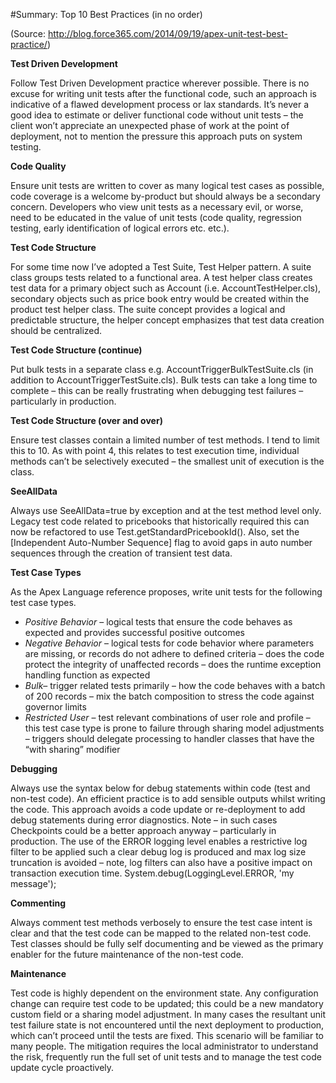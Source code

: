 
#Summary: Top 10 Best Practices (in no order)  

(Source: http://blog.force365.com/2014/09/19/apex-unit-test-best-practice/)  

**Test Driven Development**  

Follow Test Driven Development practice wherever possible. There is no excuse for writing unit tests after the functional code, such an approach is indicative of a flawed development process or lax standards. It’s never a good idea to estimate or deliver functional code without unit tests – the client won’t appreciate an unexpected phase of work at the point of deployment, not to mention the pressure this approach puts on system testing.

**Code Quality**  

Ensure unit tests are written to cover as many logical test cases as possible, code coverage is a welcome by-product but should always be a secondary concern. Developers who view unit tests as a necessary evil, or worse, need to be educated in the value of unit tests (code quality, regression testing, early identification of logical errors etc. etc.).

**Test Code Structure**  

For some time now I’ve adopted a Test Suite, Test Helper pattern. A suite class groups tests related to a functional area. A test helper class creates test data for a primary object such as Account (i.e. AccountTestHelper.cls), secondary objects such as price book entry would be created within the product test helper class. The suite concept provides a logical and predictable structure, the helper concept emphasizes that test data creation should be centralized.

**Test Code Structure (continue)**  

Put bulk tests in a separate class e.g. AccountTriggerBulkTestSuite.cls (in addition to AccountTriggerTestSuite.cls). Bulk tests can take a long time to complete – this can be really frustrating when debugging test failures – particularly in production.

**Test Code Structure (over and over)**  

Ensure test classes contain a limited number of test methods. I tend to limit this to 10. As with point 4, this relates to test execution time, individual methods can’t be selectively executed – the smallest unit of execution is the class.

**SeeAllData**   

Always use SeeAllData=true by exception and at the test method level only. Legacy test code related to pricebooks that historically required this can now be refactored to use Test.getStandardPricebookId(). Also, set the [Independent Auto-Number Sequence] flag to avoid gaps in auto number sequences through the creation of transient test data.

**Test Case Types**  

As the Apex Language reference proposes, write unit tests for the following test case types.
* _Positive Behavior_ – logical tests that ensure the code behaves as expected and provides successful positive outcomes
* _Negative Behavior_ – logical tests for code behavior where parameters are missing, or records do not adhere to defined criteria – does the code protect the integrity of unaffected records – does the runtime exception handling function as expected
* _Bulk_– trigger related tests primarily – how the code behaves with a batch of 200 records – mix the batch composition to stress the code against governor limits
* _Restricted User_ – test relevant combinations of user role and profile – this test case type is prone to failure through sharing model adjustments – triggers should delegate processing to handler classes that have the “with sharing” modifier

**Debugging**   

Always use the syntax below for debug statements within code (test and non-test code). An efficient practice is to add sensible outputs whilst writing the code. This approach avoids a code update or re-deployment to add debug statements during error diagnostics. Note – in such cases Checkpoints could be a better approach anyway – particularly in production. The use of the ERROR logging level enables a restrictive log filter to be applied such a clear debug log is produced and max log size truncation is avoided – note, log filters can also have a positive impact on transaction execution time.
System.debug(LoggingLevel.ERROR, 'my message');

**Commenting**  

Always comment test methods verbosely to ensure the test case intent is clear and that the test code can be mapped to the related non-test code. Test classes should be fully self documenting and be viewed as the primary enabler for the future maintenance of the non-test code.

**Maintenance**  

Test code is highly dependent on the environment state. Any configuration change can require test code to be updated; this could be a new mandatory custom field or a sharing model adjustment. In many cases the resultant unit test failure state is not encountered until the next deployment to production, which can’t proceed until the tests are fixed. This scenario will be familiar to many people. The mitigation requires the local administrator to understand the risk, frequently run the full set of unit tests and to manage the test code update cycle proactively.
